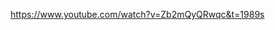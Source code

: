 <!-- https://www.valentinog.com/blog/webpack-tutorial/

https://medium.freecodecamp.org/part-1-react-app-from-scratch-using-webpack-4-562b1d231e75

https://stackoverflow.com/questions/49212843/css-classname-not-reflecting-when-using-css-modules-in-my-react-component

https://www.youtube.com/watch?v=Zb2mQyQRwqc&t=1954s

https://jscomplete.com/learn/create-javascript-development-environment-node-react -->

https://www.youtube.com/watch?v=Zb2mQyQRwqc&t=1989s